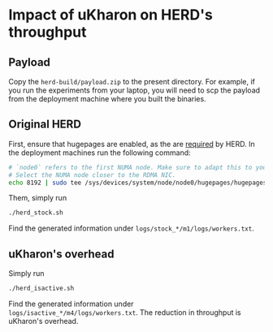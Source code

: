 # Impact of uKharon on HERD's throughput

## Payload
Copy the `herd-build/payload.zip` to the present directory.
For example, if you run the experiments from your laptop, you will need to scp the payload from the deployment machine where you built the binaries.

## Original HERD
First, ensure that hugepages are enabled, as the are [required](https://github.com/efficient/rdma_bench#required-settings) by HERD.
In the deployment machines run the following command:
```sh
# `node0` refers to the first NUMA node. Make sure to adapt this to your setup.
# Select the NUMA node closer to the RDMA NIC.
echo 8192 | sudo tee /sys/devices/system/node/node0/hugepages/hugepages-2048kB/nr_hugepages
```

Them, simply run
```sh
./herd_stock.sh
```
Find the generated information under `logs/stock_*/m1/logs/workers.txt`.

## uKharon's overhead
Simply run
```sh
./herd_isactive.sh
```
Find the generated information under `logs/isactive_*/m4/logs/workers.txt`.
The reduction in throughput is uKharon's overhead.
